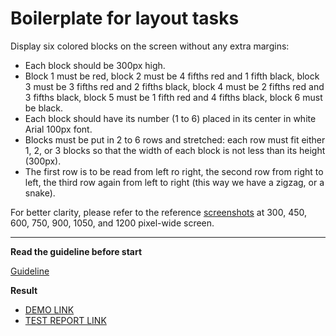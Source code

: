 # Boilerplate for layout tasks

Display six colored blocks on the screen without any extra margins:

- Each block should be 300px high.
- Block 1 must be red, block 2 must be 4 fifths red and 1 fifth black, block 3
must be 3 fifths red and 2 fifths black, block 4 must be 2 fifths red and 3
fifths black, block 5 must be 1 fifth red and 4 fifths black, block 6 must be
black.
- Each block should have its number (1 to 6) placed in its center in white Arial
100px font.
- Blocks must be put in 2 to 6 rows and stretched: each row must fit either 1,
2, or 3 blocks so that the width of each block is not less than its height
(300px).
- The first row is to be read from left ro right, the second row from right to
left, the third row again from left to right (this way we have a zigzag, or a
snake).

For better clarity, please refer to the reference [screenshots](references) at
300, 450, 600, 750, 900, 1050, and 1200 pixel-wide screen.

---
**Read the guideline before start**

[Guideline](https://github.com/mate-academy/layout_task-guideline/blob/master/README.md)

**Result**

- [DEMO LINK](https://xandr1.github.io/layout_snake/)
- [TEST REPORT LINK](https://xandr1.github.io/layout_snake/report/html_report/)

